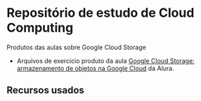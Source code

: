 # Repositório de estudo de Cloud Computing
Produtos das aulas sobre Google Cloud Storage

- Arquivos de exercicio produto da aula [Google Cloud Storage: armazenamento de objetos na Google Cloud](https://cursos.alura.com.br/course/google-cloud-storage) da Alura.



## Recursos usados
